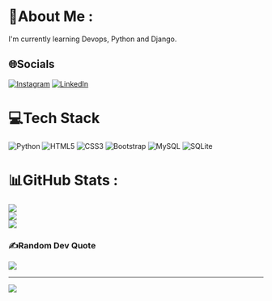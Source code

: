 # 💫About Me :
I'm currently learning Devops, Python and Django.

## 🌐Socials
[![Instagram](https://img.shields.io/badge/Instagram-%23E4405F.svg?logo=Instagram&logoColor=white)](https://instagram.com/@deepu_guptaji) 
[![LinkedIn](https://img.shields.io/badge/LinkedIn-%230077B5.svg?logo=linkedin&logoColor=white)](https://linkedin.com/in/deepu-s-gupta)


# 💻Tech Stack
![Python](https://img.shields.io/badge/python-3670A0?style=plastic&logo=python&logoColor=ffdd54) ![HTML5](https://img.shields.io/badge/html5-%23E34F26.svg?style=plastic&logo=html5&logoColor=white) ![CSS3](https://img.shields.io/badge/css3-%231572B6.svg?style=plastic&logo=css3&logoColor=white) ![Bootstrap](https://img.shields.io/badge/bootstrap-%23563D7C.svg?style=plastic&logo=bootstrap&logoColor=white) ![MySQL](https://img.shields.io/badge/mysql-%2300f.svg?style=plastic&logo=mysql&logoColor=white) ![SQLite](https://img.shields.io/badge/sqlite-%2307405e.svg?style=plastic&logo=sqlite&logoColor=white)


# 📊GitHub Stats :
![](https://github-readme-stats.vercel.app/api?username=guptaji007&theme=nightowl&hide_border=false&include_all_commits=false&count_private=false)<br/>
![](https://github-readme-streak-stats.herokuapp.com/?user=guptaji007&theme=nightowl&hide_border=false)<br/>
![](https://github-readme-stats.vercel.app/api/top-langs/?username=guptaji007&theme=nightowl&hide_border=false&include_all_commits=false&count_private=false&layout=compact)

### ✍️Random Dev Quote
![](https://quotes-github-readme.vercel.app/api?type=horizontal&theme=radical)

---
[![](https://visitcount.itsvg.in/api?id=guptaji007&icon=0&color=0)](https://visitcount.itsvg.in)
